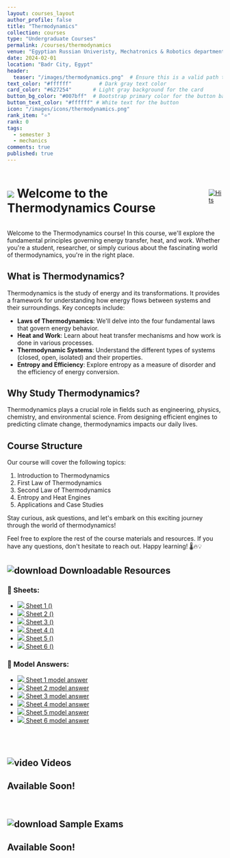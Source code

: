 ```yaml
---
layout: courses_layout
author_profile: false
title: "Thermodynamics"
collection: courses
type: "Undergraduate Courses"
permalink: /courses/thermodynamics
venue: "Egyptian Russian Univeristy, Mechatronics & Robotics department"
date: 2024-02-01
location: "Badr City, Egypt"
header:
  teaser: "/images/thermodynamics.png"  # Ensure this is a valid path to an image file
text_color: "#ffffff"         # Dark gray text color
card_color: "#627254"       # Light gray background for the card
button_bg_color: "#007bff"  # Bootstrap primary color for the button background
button_text_color: "#ffffff" # White text for the button
icon: "/images/icons/thermodynamics.png"
rank_item: "⭐"
rank: 0
tags:
  - semester 3
  - mechanics
comments: true
published: true
---
```


<div style="display: flex; justify-content: space-between; align-items: center;">
    <h1 class="exercises-header" style="background: #ffffff00; --header-text-color: #474646; padding: 0px;"><img src="../images/icons/pin.png"> Welcome to the Thermodynamics Course</h1>
    <a href="https://hits.sh/elsayedaner.github.io/courses/thermodynamics/"><img alt="Hits" src="https://hits.sh/elsayedaner.github.io/courses/thermodynamics.svg?style=for-the-badge"/></a>
</div>

Welcome to the Thermodynamics course! In this course, we'll explore the fundamental principles governing energy transfer, heat, and work. Whether you're a student, researcher, or simply curious about the fascinating world of thermodynamics, you're in the right place.

## What is Thermodynamics?

Thermodynamics is the study of energy and its transformations. It provides a framework for understanding how energy flows between systems and their surroundings. Key concepts include:

- **Laws of Thermodynamics**: We'll delve into the four fundamental laws that govern energy behavior.
- **Heat and Work**: Learn about heat transfer mechanisms and how work is done in various processes.
- **Thermodynamic Systems**: Understand the different types of systems (closed, open, isolated) and their properties.
- **Entropy and Efficiency**: Explore entropy as a measure of disorder and the efficiency of energy conversion.

## Why Study Thermodynamics?

Thermodynamics plays a crucial role in fields such as engineering, physics, chemistry, and environmental science. From designing efficient engines to predicting climate change, thermodynamics impacts our daily lives.

## Course Structure

Our course will cover the following topics:

1. Introduction to Thermodynamics
2. First Law of Thermodynamics
3. Second Law of Thermodynamics
4. Entropy and Heat Engines
5. Applications and Case Studies

Stay curious, ask questions, and let's embark on this exciting journey through the world of thermodynamics!

Feel free to explore the rest of the course materials and resources. If you have any questions, don't hesitate to reach out. Happy learning! 🌡️🔥💡

<h2 class="exercises-header" style="--header-start-color: {{ page.card_color }}; --header-text-color: {{ page.text_color }};"><img src="../images/icons/download.png" alt="download"> Downloadable Resources</h2>
<div class="container_column">
  <div class="column_x">
    <h3>🔹 Sheets:</h3>
    <ul class="pdf-list">
      <li><a class="pdf-link" href="../files/thermodynamics/sheet_1.pdf" target="_blank"><img src="../images/icons/pdf.png"> Sheet 1 ()</a></li>
      <li><a class="pdf-link" href="../files/thermodynamics/sheet_2.pdf" target="_blank"><img src="../images/icons/pdf.png"> Sheet 2 ()</a></li>
      <li><a class="pdf-link" href="../files/thermodynamics/sheet_3.pdf" target="_blank"><img src="../images/icons/pdf.png"> Sheet 3 ()</a></li>
      <li><a class="pdf-link" href="../files/thermodynamics/sheet_1.pdf" target="_blank"><img src="../images/icons/pdf.png"> Sheet 4 ()</a></li>
      <li><a class="pdf-link" href="../files/thermodynamics/sheet_2.pdf" target="_blank"><img src="../images/icons/pdf.png"> Sheet 5 ()</a></li>
      <li><a class="pdf-link" href="../files/thermodynamics/sheet_3.pdf" target="_blank"><img src="../images/icons/pdf.png"> Sheet 6 ()</a></li>
    </ul>
  </div>
  <div class="column_x">
    <h3>🔹 Model Answers:</h3>
    <ul class="pdf-list">
      <li><a class="pdf-link" href="../files/thermodynamics/sheet_1_MA.pdf" target="_blank"><img src="../images/icons/pdf.png"> Sheet 1 model answer</a></li>
      <li><a class="pdf-link" href="../files/thermodynamics/sheet_2_MA.pdf" target="_blank"><img src="../images/icons/pdf.png"> Sheet 2 model answer</a></li>
      <li><a class="pdf-link" href="../files/thermodynamics/sheet_3_MA.pdf" target="_blank"><img src="../images/icons/pdf.png"> Sheet 3 model answer</a></li>
      <li><a class="pdf-link" href="../files/thermodynamics/sheet_1_MA.pdf" target="_blank"><img src="../images/icons/pdf.png"> Sheet 4 model answer</a></li>
      <li><a class="pdf-link" href="../files/thermodynamics/sheet_2_MA.pdf" target="_blank"><img src="../images/icons/pdf.png"> Sheet 5 model answer</a></li>
      <li><a class="pdf-link" href="../files/thermodynamics/sheet_3_MA.pdf" target="_blank"><img src="../images/icons/pdf.png"> Sheet 6 model answer</a></li>
    </ul>
  </div>
</div>
<br>

<br>

<h2 class="exercises-header" style="--header-start-color: {{ page.card_color }}; --header-text-color: {{ page.text_color }};"><img src="../images/icons/video.png" alt="video"> Videos</h2>

## Available Soon!
<br>

<h2 class="exercises-header" style="--header-start-color: {{ page.card_color }}; --header-text-color: {{ page.text_color }};"><img src="../images/icons/exams.png" alt="download"> Sample Exams</h2>

## Available Soon!
